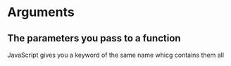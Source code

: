 # Arguments
## The parameters you pass to a function 

JavaScript gives you a keyword of the same name whicg contains them all
